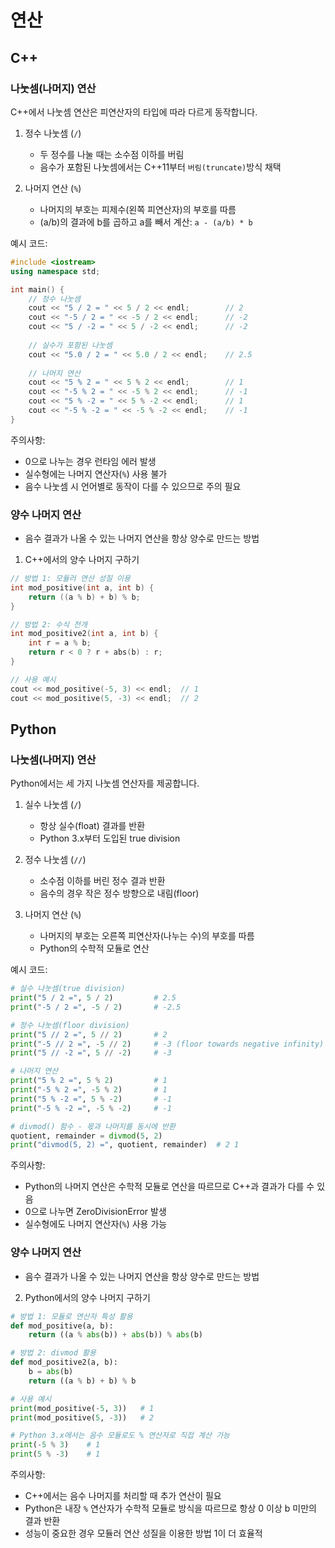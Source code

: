 # 연산

## C++

### 나눗셈(나머지) 연산

C++에서 나눗셈 연산은 피연산자의 타입에 따라 다르게 동작합니다.

1. 정수 나눗셈 (`/`)
   - 두 정수를 나눌 때는 소수점 이하를 버림
   - 음수가 포함된 나눗셈에서는 C++11부터 `버림(truncate)`방식 채택

2. 나머지 연산 (`%`)
   - 나머지의 부호는 피제수(왼쪽 피연산자)의 부호를 따름
   - (a/b)의 결과에 b를 곱하고 a를 빼서 계산: `a - (a/b) * b`

예시 코드:

```cpp
#include <iostream>
using namespace std;

int main() {
    // 정수 나눗셈
    cout << "5 / 2 = " << 5 / 2 << endl;        // 2
    cout << "-5 / 2 = " << -5 / 2 << endl;      // -2
    cout << "5 / -2 = " << 5 / -2 << endl;      // -2
    
    // 실수가 포함된 나눗셈
    cout << "5.0 / 2 = " << 5.0 / 2 << endl;    // 2.5
    
    // 나머지 연산
    cout << "5 % 2 = " << 5 % 2 << endl;        // 1
    cout << "-5 % 2 = " << -5 % 2 << endl;      // -1
    cout << "5 % -2 = " << 5 % -2 << endl;      // 1
    cout << "-5 % -2 = " << -5 % -2 << endl;    // -1
}
```

주의사항:

- 0으로 나누는 경우 런타임 에러 발생
- 실수형에는 나머지 연산자(`%`) 사용 불가
- 음수 나눗셈 시 언어별로 동작이 다를 수 있으므로 주의 필요

### 양수 나머지 연산

- 음수 결과가 나올 수 있는 나머지 연산을 항상 양수로 만드는 방법

1. C++에서의 양수 나머지 구하기

```cpp
// 방법 1: 모듈러 연산 성질 이용
int mod_positive(int a, int b) {
    return ((a % b) + b) % b;
}

// 방법 2: 수식 전개
int mod_positive2(int a, int b) {
    int r = a % b;
    return r < 0 ? r + abs(b) : r;
}

// 사용 예시
cout << mod_positive(-5, 3) << endl;  // 1
cout << mod_positive(5, -3) << endl;  // 2
```

## Python

### 나눗셈(나머지) 연산

Python에서는 세 가지 나눗셈 연산자를 제공합니다.

1. 실수 나눗셈 (`/`)
   - 항상 실수(float) 결과를 반환
   - Python 3.x부터 도입된 true division

2. 정수 나눗셈 (`//`)
   - 소수점 이하를 버린 정수 결과 반환
   - 음수의 경우 작은 정수 방향으로 내림(floor)

3. 나머지 연산 (`%`)
   - 나머지의 부호는 오른쪽 피연산자(나누는 수)의 부호를 따름
   - Python의 수학적 모듈로 연산

예시 코드:

```python
# 실수 나눗셈(true division)
print("5 / 2 =", 5 / 2)         # 2.5
print("-5 / 2 =", -5 / 2)       # -2.5

# 정수 나눗셈(floor division)
print("5 // 2 =", 5 // 2)       # 2
print("-5 // 2 =", -5 // 2)     # -3 (floor towards negative infinity)
print("5 // -2 =", 5 // -2)     # -3

# 나머지 연산
print("5 % 2 =", 5 % 2)         # 1
print("-5 % 2 =", -5 % 2)       # 1
print("5 % -2 =", 5 % -2)       # -1
print("-5 % -2 =", -5 % -2)     # -1

# divmod() 함수 - 몫과 나머지를 동시에 반환
quotient, remainder = divmod(5, 2)
print("divmod(5, 2) =", quotient, remainder)  # 2 1
```

주의사항:

- Python의 나머지 연산은 수학적 모듈로 연산을 따르므로 C++과 결과가 다를 수 있음
- 0으로 나누면 ZeroDivisionError 발생
- 실수형에도 나머지 연산자(`%`) 사용 가능

### 양수 나머지 연산

- 음수 결과가 나올 수 있는 나머지 연산을 항상 양수로 만드는 방법

2. Python에서의 양수 나머지 구하기

```python
# 방법 1: 모듈로 연산자 특성 활용
def mod_positive(a, b):
    return ((a % abs(b)) + abs(b)) % abs(b)

# 방법 2: divmod 활용
def mod_positive2(a, b):
    b = abs(b)
    return ((a % b) + b) % b

# 사용 예시
print(mod_positive(-5, 3))   # 1
print(mod_positive(5, -3))   # 2

# Python 3.x에서는 음수 모듈로도 % 연산자로 직접 계산 가능
print(-5 % 3)    # 1
print(5 % -3)    # 1
```

주의사항:

- C++에서는 음수 나머지를 처리할 때 추가 연산이 필요
- Python은 내장 `%` 연산자가 수학적 모듈로 방식을 따르므로 항상 0 이상 b 미만의 결과 반환
- 성능이 중요한 경우 모듈러 연산 성질을 이용한 방법 1이 더 효율적
